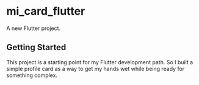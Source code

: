# mi_card_flutter

A new Flutter project.

## Getting Started

This project is a starting point for my Flutter development path. So I built a simple profile card as a way to get my hands wet while being ready for something complex.
